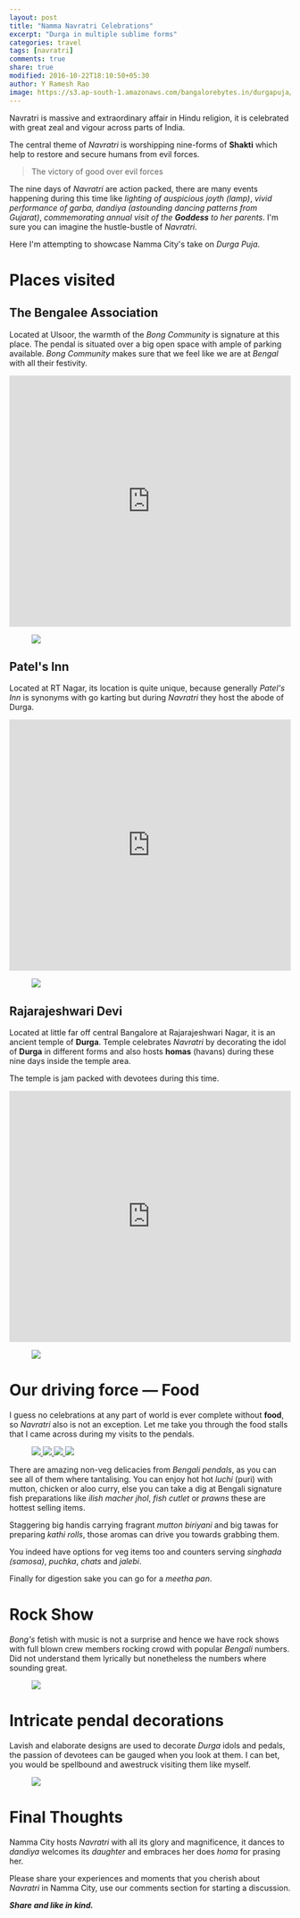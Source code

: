 ```yaml
---
layout: post
title: "Namma Navratri Celebrations"
excerpt: "Durga in multiple sublime forms"
categories: travel
tags: [navratri]
comments: true
share: true
modified: 2016-10-22T18:10:50+05:30
author: Y Ramesh Rao
image: https://s3.ap-south-1.amazonaws.com/bangalorebytes.in/durgapuja/Header.jpg
---
```

Navratri is massive and extraordinary affair in Hindu religion, it is celebrated with great zeal and vigour across parts of India. 

The central theme of _Navratri_ is worshipping nine-forms of **Shakti** which help to restore and secure humans from evil forces.

>The victory of good over evil forces

The nine days of _Navratri_ are action packed, there are many events happening during this time like _lighting of auspicious joyth (lamp)_,
_vivid performance of garba, dandiya (astounding dancing patterns from Gujarat)_, _commemorating annual visit of the **Goddess** to her parents_. 
I'm sure you can imagine the hustle-bustle of _Navratri_.

Here I'm attempting to showcase Namma City's take on _Durga Puja_.  

# Places visited

## The Bengalee Association

Located at Ulsoor, the warmth of the _Bong Community_ is signature at this place. The pendal is situated over a big open space with ample of parking available.
_Bong Community_ makes sure that we feel like we are at _Bengal_ with all their festivity.

<iframe src="https://www.google.com/maps/embed?pb=!1m18!1m12!1m3!1d3887.748285778916!2d77.61733331501559!3d12.987944990845179!2m3!1f0!2f0!3f0!3m2!1i1024!2i768!4f13.1!3m3!1m2!1s0x3bae142d28b1b893%3A0xe1711fa87744f659!2sThe+Bengalee+Association!5e0!3m2!1sen!2sin!4v1477145687313" width="100%" height="450" frameborder="0" style="border:0" allowfullscreen></iframe>

<figure>
	<a href="https://s3.ap-south-1.amazonaws.com/bangalorebytes.in/durgapuja/1.jpg">
		<img src="https://s3.ap-south-1.amazonaws.com/bangalorebytes.in/durgapuja/1.jpg">
	</a>
</figure>

## Patel's Inn
Located at RT Nagar, its location is quite unique, because generally _Patel's Inn_ is synonyms with go karting but during _Navratri_ they host the abode of Durga.

<iframe src="https://www.google.com/maps/embed?pb=!1m18!1m12!1m3!1d3887.2306744526404!2d77.59636321501584!3d13.020977290823511!2m3!1f0!2f0!3f0!3m2!1i1024!2i768!4f13.1!3m3!1m2!1s0x3bae17ae4d8754a9%3A0x8fda3175de20d509!2sPatel&#39;s+Inn!5e0!3m2!1sen!2sin!4v1477145956937" width="100%" height="450" frameborder="0" style="border:0" allowfullscreen></iframe>

<figure>
	<a href="https://s3.ap-south-1.amazonaws.com/bangalorebytes.in/durgapuja/5.jpg">
		<img src="https://s3.ap-south-1.amazonaws.com/bangalorebytes.in/durgapuja/5.jpg">
	</a>
</figure>

## Rajarajeshwari Devi
Located at little far off central Bangalore at Rajarajeshwari Nagar, it is an ancient temple of **Durga**. 
Temple celebrates _Navratri_ by decorating the idol of **Durga** in different forms and also hosts **homas** (havans) during these nine days inside the temple area.

The temple is jam packed with devotees during this time.
<iframe src="https://www.google.com/maps/embed?pb=!1m18!1m12!1m3!1d3888.7035402838937!2d77.50884001501502!3d12.92676589088533!2m3!1f0!2f0!3f0!3m2!1i1024!2i768!4f13.1!3m3!1m2!1s0x0%3A0xa860256739938942!2sRajarajeshwari+Temple!5e0!3m2!1sen!2sin!4v1477146209998" width="100%" height="450" frameborder="0" style="border:0" allowfullscreen></iframe>

<figure>
	<a href="https://s3.ap-south-1.amazonaws.com/bangalorebytes.in/durgapuja/9.jpg">
		<img src="https://s3.ap-south-1.amazonaws.com/bangalorebytes.in/durgapuja/9.jpg">
	</a>
</figure>

# Our driving force — Food
I guess no celebrations at any part of world is ever complete without **food**, so _Navratri_ also is not an exception.
Let me take you through the food stalls that I came across during my visits to the pendals.

<figure>
	<a href="https://s3.ap-south-1.amazonaws.com/bangalorebytes.in/durgapuja/2.jpg">
		<img src="https://s3.ap-south-1.amazonaws.com/bangalorebytes.in/durgapuja/2.jpg">
	</a>
	<a href="https://s3.ap-south-1.amazonaws.com/bangalorebytes.in/durgapuja/3.jpg">
		<img src="https://s3.ap-south-1.amazonaws.com/bangalorebytes.in/durgapuja/3.jpg">
	</a>
	<a href="https://s3.ap-south-1.amazonaws.com/bangalorebytes.in/durgapuja/4.jpg">
		<img src="https://s3.ap-south-1.amazonaws.com/bangalorebytes.in/durgapuja/4.jpg">
	</a>
	<a href="https://s3.ap-south-1.amazonaws.com/bangalorebytes.in/durgapuja/8.jpg">
		<img src="https://s3.ap-south-1.amazonaws.com/bangalorebytes.in/durgapuja/8.jpg">
	</a>
</figure>

There are amazing non-veg delicacies from _Bengali pendals_, as you can see all of them where tantalising.
You can enjoy hot hot *luchi* (puri) with mutton, chicken or aloo curry, 
else you can take a dig at Bengali signature fish preparations like *ilish macher jhol*, *fish cutlet* or *prawns* these are hottest selling items.

Staggering big handis carrying fragrant *mutton biriyani* and big tawas for preparing *kathi rolls*, those aromas can drive you towards grabbing them.

You indeed have options for veg items too and counters serving *singhada (samosa)*, *puchka*, *chats* and *jalebi*.

Finally for digestion sake you can go for a *meetha pan*.

# Rock Show
_Bong's_ fetish with music is not a surprise and hence we have rock shows with full blown crew members rocking crowd with popular _Bengali_ numbers.
Did not understand them lyrically but nonetheless the numbers where sounding great.

<figure>
	<a href="https://s3.ap-south-1.amazonaws.com/bangalorebytes.in/durgapuja/7.jpg">
		<img src="https://s3.ap-south-1.amazonaws.com/bangalorebytes.in/durgapuja/7.jpg">
	</a>
</figure>

# Intricate pendal decorations
Lavish and elaborate designs are used to decorate *Durga* idols and pedals, the passion of devotees can be gauged when you look at them.
I can bet, you would be spellbound and awestruck visiting them like myself.

<figure>
	<a href="https://s3.ap-south-1.amazonaws.com/bangalorebytes.in/durgapuja/6.jpg">
		<img src="https://s3.ap-south-1.amazonaws.com/bangalorebytes.in/durgapuja/6.jpg">
	</a>
</figure>

# Final Thoughts
Namma City hosts _Navratri_ with all its glory and magnificence, it dances to *dandiya* 
welcomes its *daughter* and embraces her does *homa* for prasing her.

Please share your experiences and moments that you cherish about _Navratri_ in Namma City, use our comments section for starting a discussion.

_**Share and like in kind.**_


